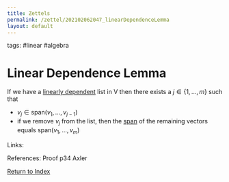 ```yaml
---
title: Zettels
permalink: /zettel/202102062047_linearDependenceLemma
layout: default
---
```

tags: #linear #algebra

# Linear Dependence Lemma

If we have a [linearly dependent](202102062038_linearlyDependentDefinition) list in V then there exists
a $j \in \{1, \ldots, m \}$ such that 
- $v_j \in \mathrm{span}(v_1, \ldots, v_{j-1})$
- if we remove $v_j$ from the list, then the [span](202102062022_spanDefinition) of the remaining
vectors equals $\mathrm{span}(v_1, \ldots, v_m)$

Links: 

References: Proof p34 Axler

[Return to Index](index)